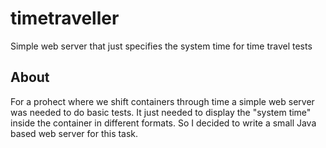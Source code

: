 # timetraveller
Simple web server that just specifies the system time for time travel tests

## About
For a prohect where we shift containers through time a simple web server was needed to do basic tests.
It just needed to display the "system time" inside the container in different formats. So I decided to
write a small Java based web server for this task.


